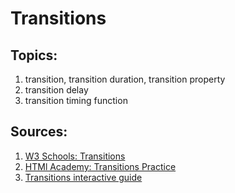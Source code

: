 # Transitions

## Topics:

1. transition, transition duration, transition property
2. transition delay
3. transition timing function

## Sources:

1. [W3 Schools: Transitions](https://www.w3schools.com/css/css3_transitions.asp)
2. [HTMl Academy: Transitions Practice](https://htmlacademy.ru/courses/84)
3. [Transitions interactive guide](https://www.joshwcomeau.com/animation/css-transitions/)
